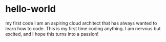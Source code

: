 # hello-world
my first code
I am an aspiring cloud architect that has always wanted to learn how to code. This is my first time coding anything. I am nervous but excited, and I hope this turns into a passion!
